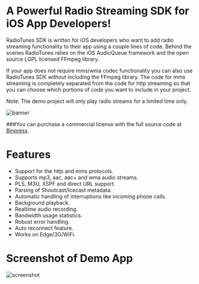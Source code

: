 A Powerful Radio Streaming SDK for iOS App Developers!
===

RadioTunes SDK is written for iOS developers who want to add radio streaming functionality to their app using a couple lines of code. Behind the scenes RadioTunes relies on the iOS AudioQueue framework and the open source LGPL licensed FFmpeg library.

If your app does not require mms/wma codec functionality you can also use RadioTunes SDK without including the FFmpeg library. The code for mms streaming is completely separated from the code for http streaming so that you can choose which portions of code you want to include in your project.

Note: The demo project will only play radio streams for a limited time only.

![banner](http://dl.dropbox.com/u/1413757/RadioTunes/banner.png)

###You can purchase a commercial license with the full source code at [Binpress](http://www.binpress.com/app/radiotunes-sdk-for-ios/596).

# Features

- Support for the http and mms protocols.
- Supports mp3, aac, aac+ and wma audio streams.
- PLS, M3U, XSPF and direct URL support.
- Parsing of Shoutcast/Icecast metadata.
- Automatic handling of interruptions like incoming phone calls.
- Background playback.
- Realtime audio recording.
- Bandwidth usage statistics.
- Robust error handling.
- Auto reconnect feature.
- Works on Edge/3G/WiFi.

# Screenshot of Demo App

![screenshot](http://dl.dropbox.com/u/1413757/RadioTunes/screenshot.png)
